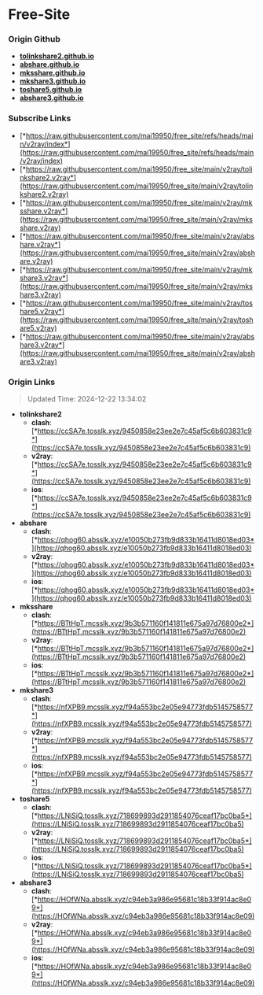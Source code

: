 # Free-Site

### Origin Github

- [**tolinkshare2.github.io**](https://github.com/tolinkshare2/tolinkshare2.github.io)
- [**abshare.github.io**](https://github.com/abshare/abshare.github.io)
- [**mksshare.github.io**](https://github.com/mksshare/mksshare.github.io)
- [**mkshare3.github.io**](https://github.com/mkshare3/mkshare3.github.io)
- [**toshare5.github.io**](https://github.com/toshare5/toshare5.github.io)
- [**abshare3.github.io**](https://github.com/abshare3/abshare3.github.io)

### Subscribe Links

- [*https://raw.githubusercontent.com/mai19950/free_site/refs/heads/main/v2ray/index*](https://raw.githubusercontent.com/mai19950/free_site/refs/heads/main/v2ray/index)
- [*https://raw.githubusercontent.com/mai19950/free_site/main/v2ray/tolinkshare2.v2ray*](https://raw.githubusercontent.com/mai19950/free_site/main/v2ray/tolinkshare2.v2ray)
- [*https://raw.githubusercontent.com/mai19950/free_site/main/v2ray/mksshare.v2ray*](https://raw.githubusercontent.com/mai19950/free_site/main/v2ray/mksshare.v2ray)
- [*https://raw.githubusercontent.com/mai19950/free_site/main/v2ray/abshare.v2ray*](https://raw.githubusercontent.com/mai19950/free_site/main/v2ray/abshare.v2ray)
- [*https://raw.githubusercontent.com/mai19950/free_site/main/v2ray/mkshare3.v2ray*](https://raw.githubusercontent.com/mai19950/free_site/main/v2ray/mkshare3.v2ray)
- [*https://raw.githubusercontent.com/mai19950/free_site/main/v2ray/toshare5.v2ray*](https://raw.githubusercontent.com/mai19950/free_site/main/v2ray/toshare5.v2ray)
- [*https://raw.githubusercontent.com/mai19950/free_site/main/v2ray/abshare3.v2ray*](https://raw.githubusercontent.com/mai19950/free_site/main/v2ray/abshare3.v2ray)

### Origin Links

> Updated Time: 2024-12-22 13:34:02

- **tolinkshare2**
  - **clash**: [*https://ccSA7e.tosslk.xyz/9450858e23ee2e7c45af5c6b603831c9*](https://ccSA7e.tosslk.xyz/9450858e23ee2e7c45af5c6b603831c9)
  - **v2ray**: [*https://ccSA7e.tosslk.xyz/9450858e23ee2e7c45af5c6b603831c9*](https://ccSA7e.tosslk.xyz/9450858e23ee2e7c45af5c6b603831c9)
  - **ios**: [*https://ccSA7e.tosslk.xyz/9450858e23ee2e7c45af5c6b603831c9*](https://ccSA7e.tosslk.xyz/9450858e23ee2e7c45af5c6b603831c9)
- **abshare**
  - **clash**: [*https://qhog60.absslk.xyz/e10050b273fb9d833b16411d8018ed03*](https://qhog60.absslk.xyz/e10050b273fb9d833b16411d8018ed03)
  - **v2ray**: [*https://qhog60.absslk.xyz/e10050b273fb9d833b16411d8018ed03*](https://qhog60.absslk.xyz/e10050b273fb9d833b16411d8018ed03)
  - **ios**: [*https://qhog60.absslk.xyz/e10050b273fb9d833b16411d8018ed03*](https://qhog60.absslk.xyz/e10050b273fb9d833b16411d8018ed03)
- **mksshare**
  - **clash**: [*https://BTtHpT.mcsslk.xyz/9b3b571160f141811e675a97d76800e2*](https://BTtHpT.mcsslk.xyz/9b3b571160f141811e675a97d76800e2)
  - **v2ray**: [*https://BTtHpT.mcsslk.xyz/9b3b571160f141811e675a97d76800e2*](https://BTtHpT.mcsslk.xyz/9b3b571160f141811e675a97d76800e2)
  - **ios**: [*https://BTtHpT.mcsslk.xyz/9b3b571160f141811e675a97d76800e2*](https://BTtHpT.mcsslk.xyz/9b3b571160f141811e675a97d76800e2)
- **mkshare3**
  - **clash**: [*https://nfXPB9.mcsslk.xyz/f94a553bc2e05e94773fdb5145758577*](https://nfXPB9.mcsslk.xyz/f94a553bc2e05e94773fdb5145758577)
  - **v2ray**: [*https://nfXPB9.mcsslk.xyz/f94a553bc2e05e94773fdb5145758577*](https://nfXPB9.mcsslk.xyz/f94a553bc2e05e94773fdb5145758577)
  - **ios**: [*https://nfXPB9.mcsslk.xyz/f94a553bc2e05e94773fdb5145758577*](https://nfXPB9.mcsslk.xyz/f94a553bc2e05e94773fdb5145758577)
- **toshare5**
  - **clash**: [*https://LNiSiQ.tosslk.xyz/718699893d2911854076ceaf17bc0ba5*](https://LNiSiQ.tosslk.xyz/718699893d2911854076ceaf17bc0ba5)
  - **v2ray**: [*https://LNiSiQ.tosslk.xyz/718699893d2911854076ceaf17bc0ba5*](https://LNiSiQ.tosslk.xyz/718699893d2911854076ceaf17bc0ba5)
  - **ios**: [*https://LNiSiQ.tosslk.xyz/718699893d2911854076ceaf17bc0ba5*](https://LNiSiQ.tosslk.xyz/718699893d2911854076ceaf17bc0ba5)
- **abshare3**
  - **clash**: [*https://HOfWNa.absslk.xyz/c94eb3a986e95681c18b33f914ac8e09*](https://HOfWNa.absslk.xyz/c94eb3a986e95681c18b33f914ac8e09)
  - **v2ray**: [*https://HOfWNa.absslk.xyz/c94eb3a986e95681c18b33f914ac8e09*](https://HOfWNa.absslk.xyz/c94eb3a986e95681c18b33f914ac8e09)
  - **ios**: [*https://HOfWNa.absslk.xyz/c94eb3a986e95681c18b33f914ac8e09*](https://HOfWNa.absslk.xyz/c94eb3a986e95681c18b33f914ac8e09)
